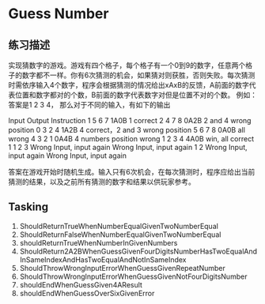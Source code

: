 # Guess Number
## 练习描述
实现猜数字的游戏。游戏有四个格子，每个格子有一个0到9的数字，任意两个格子的数字都不一样。你有6次猜测的机会，如果猜对则获胜，否则失败。每次猜测时需依序输入4个数字，程序会根据猜测的情况给出xAxB的反馈，A前面的数字代表位置和数字都对的个数，B前面的数字代表数字对但是位置不对的个数。
例如：答案是1 2 3 4， 那么对于不同的输入，有如下的输出

Input	Output	Instruction
1 5 6 7	1A0B	1 correct
2 4 7 8	0A2B	2 and 4 wrong position
0 3 2 4	1A2B	4 correct，2 and 3 wrong position
5 6 7 8	0A0B	all wrong
4 3 2 1	0A4B	4 numbers position wrong
1 2 3 4	4A0B	win, all correct
1 1 2 3	Wrong Input, input again	Wrong Input, input again
1 2	Wrong Input, input again	Wrong Input, input again

答案在游戏开始时随机生成。输入只有6次机会，在每次猜测时，程序应给出当前猜测的结果，以及之前所有猜测的数字和结果以供玩家参考。

## Tasking
1. ShouldReturnTrueWhenNumberEqualGivenTwoNumberEqual
2. ShouldReturnFalseWhenNumberEqualGivenTwoNumberEqual
3. shouldReturnTrueWhenNumberInGivenNumbers
4. ShouldReturn2A2BWhenGuessGivenFourDigitsNumberHasTwoEqualAndInSameIndexAndHasTwoEqualAndNotInSameIndex
5. ShouldThrowWrongInputErrorWhenGuessGivenRepeatNumber
6. ShouldThrowWrongInputErrorWhenGuessGivenNotFourDigitsNumber
7. shouldEndWhenGuessGiven4AResult
8. shouldEndWhenGuessOverSixGivenError
 